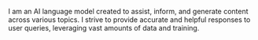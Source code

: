 I am an AI language model created to assist, inform, and generate content across various topics. I strive to provide accurate and helpful responses to user queries, leveraging vast amounts of data and training.